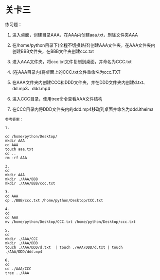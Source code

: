 # 关卡三

练习题：

1. 进入桌面，创建目录AAA，在AAA内创建aaa.txt，删除文件夹AAA

2. 在/home/python目录下\(全程不切换路径\)创建AAA文件夹，在AAA文件夹内创建BBB文件夹，在BBB文件夹创建ccc.txt

3. 进入AAA文件夹，将ccc.txt文件复制到桌面，并命名为CCC.txt

4. \(在AAA目录内\)将桌面上的CCC.txt文件重命名为ccc.TXT

5. 在AAA文件夹内创建CCC和DDD文件夹，并在DDD文件夹内创建d.txt、dd.mp3、ddd.mp4

6. 进入CCC目录，使用tree命令查看AAA文件结构

7. 在CCC目录内将DDD文件夹内的ddd.mp4移动到桌面并命名为ddd.itheima

```
参考答案：

1. 

cd /home/python/Desktop/ 
mkdir AAA
cd AAA
touch aaa.txt
cd ..
rm -rf AAA

2.  
cd
mkdir AAA
mkdir ./AAA/BBB
mkdir ./AAA/BBB/ccc.txt

3. 
cd AAA
cp ./BBB/ccc.txt /home/python/Desktop/CCC.txt

4.
cd 
cd AAA
mv /home/python/Desktop/CCC.txt /home/python/Desktop/ccc.txt

5.
cd
mkdir ./AAA/CCC
mkdir ./AAA/DDD
touch ./AAA/DDD/d.txt  | touch ./AAA/DDD/d.txt | touch ./AAA/DDD/ddd.mp4

6.
cd
cd ./AAA/CCC
tree ../AAA

```




